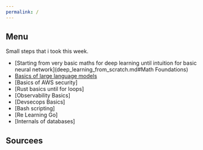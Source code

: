 ```yaml
---
permalink: /
---
```

## Menu
 
  Small steps that i took this week.
 
 - [Starting from very basic maths for deep learning until intuition for basic neural network](deep_learning_from_scratch.md#Math Foundations)
 - [Basics of large language models](large_language_models.md)
 - [Basics of AWS security]
 - [Rust basics until for loops]
 - [Observability Basics]
 - [Devsecops Basics]
 - [Bash scripting]
 - [Re Learning Go]
 - [Internals of databases] 
 
 ## Sourcees
 

